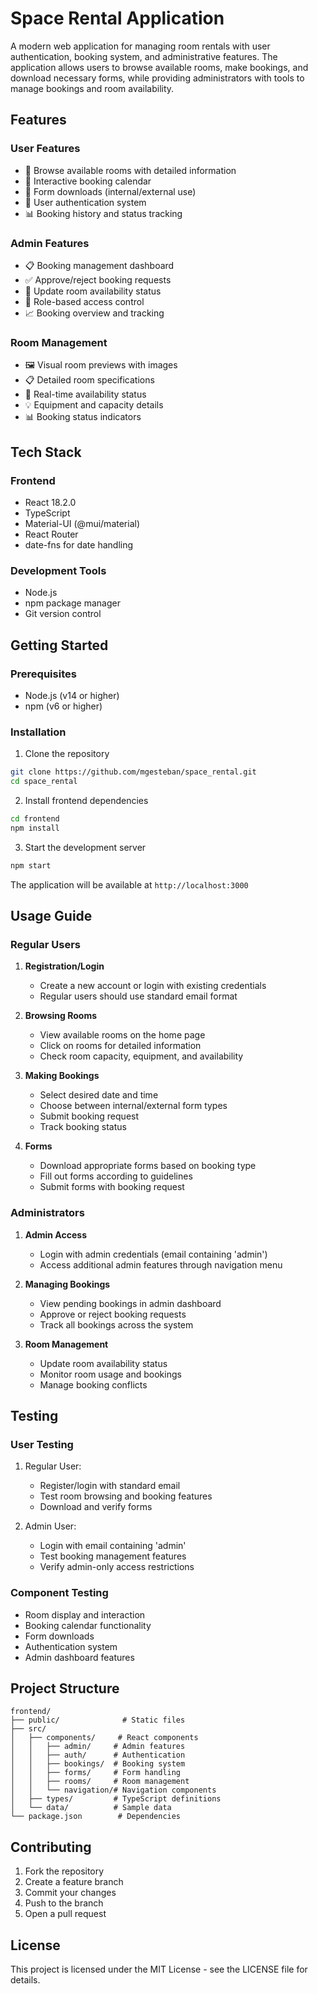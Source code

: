 # Space Rental Application

A modern web application for managing room rentals with user authentication, booking system, and administrative features. The application allows users to browse available rooms, make bookings, and download necessary forms, while providing administrators with tools to manage bookings and room availability.

## Features

### User Features
- 🏢 Browse available rooms with detailed information
- 📅 Interactive booking calendar
- 📝 Form downloads (internal/external use)
- 👤 User authentication system
- 📊 Booking history and status tracking

### Admin Features
- 📋 Booking management dashboard
- ✅ Approve/reject booking requests
- 🔄 Update room availability status
- 👥 Role-based access control
- 📈 Booking overview and tracking

### Room Management
- 🖼️ Visual room previews with images
- 📋 Detailed room specifications
- 🎯 Real-time availability status
- 💡 Equipment and capacity details
- 📊 Booking status indicators

## Tech Stack

### Frontend
- React 18.2.0
- TypeScript
- Material-UI (@mui/material)
- React Router
- date-fns for date handling

### Development Tools
- Node.js
- npm package manager
- Git version control

## Getting Started

### Prerequisites
- Node.js (v14 or higher)
- npm (v6 or higher)

### Installation

1. Clone the repository
```bash
git clone https://github.com/mgesteban/space_rental.git
cd space_rental
```

2. Install frontend dependencies
```bash
cd frontend
npm install
```

3. Start the development server
```bash
npm start
```

The application will be available at `http://localhost:3000`

## Usage Guide

### Regular Users

1. **Registration/Login**
   - Create a new account or login with existing credentials
   - Regular users should use standard email format

2. **Browsing Rooms**
   - View available rooms on the home page
   - Click on rooms for detailed information
   - Check room capacity, equipment, and availability

3. **Making Bookings**
   - Select desired date and time
   - Choose between internal/external form types
   - Submit booking request
   - Track booking status

4. **Forms**
   - Download appropriate forms based on booking type
   - Fill out forms according to guidelines
   - Submit forms with booking request

### Administrators

1. **Admin Access**
   - Login with admin credentials (email containing 'admin')
   - Access additional admin features through navigation menu

2. **Managing Bookings**
   - View pending bookings in admin dashboard
   - Approve or reject booking requests
   - Track all bookings across the system

3. **Room Management**
   - Update room availability status
   - Monitor room usage and bookings
   - Manage booking conflicts

## Testing

### User Testing
1. Regular User:
   - Register/login with standard email
   - Test room browsing and booking features
   - Download and verify forms

2. Admin User:
   - Login with email containing 'admin'
   - Test booking management features
   - Verify admin-only access restrictions

### Component Testing
- Room display and interaction
- Booking calendar functionality
- Form downloads
- Authentication system
- Admin dashboard features

## Project Structure

```
frontend/
├── public/              # Static files
├── src/
│   ├── components/     # React components
│   │   ├── admin/     # Admin features
│   │   ├── auth/      # Authentication
│   │   ├── bookings/  # Booking system
│   │   ├── forms/     # Form handling
│   │   ├── rooms/     # Room management
│   │   └── navigation/# Navigation components
│   ├── types/         # TypeScript definitions
│   └── data/          # Sample data
└── package.json        # Dependencies
```

## Contributing

1. Fork the repository
2. Create a feature branch
3. Commit your changes
4. Push to the branch
5. Open a pull request

## License

This project is licensed under the MIT License - see the LICENSE file for details.
